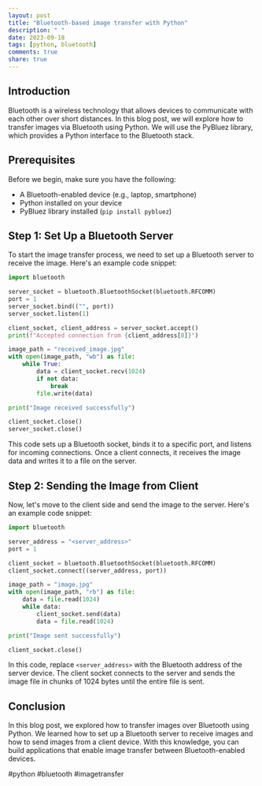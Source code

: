 ```yaml
---
layout: post
title: "Bluetooth-based image transfer with Python"
description: " "
date: 2023-09-18
tags: [python, bluetooth]
comments: true
share: true
---
```

## Introduction
Bluetooth is a wireless technology that allows devices to communicate with each other over short distances. In this blog post, we will explore how to transfer images via Bluetooth using Python. We will use the PyBluez library, which provides a Python interface to the Bluetooth stack.

## Prerequisites
Before we begin, make sure you have the following:
- A Bluetooth-enabled device (e.g., laptop, smartphone)
- Python installed on your device
- PyBluez library installed (`pip install pybluez`)

## Step 1: Set Up a Bluetooth Server
To start the image transfer process, we need to set up a Bluetooth server to receive the image. Here's an example code snippet:

```python
import bluetooth

server_socket = bluetooth.BluetoothSocket(bluetooth.RFCOMM)
port = 1
server_socket.bind(("", port))
server_socket.listen(1)

client_socket, client_address = server_socket.accept()
print(f"Accepted connection from {client_address[0]}")

image_path = "received_image.jpg"
with open(image_path, "wb") as file:
    while True:
        data = client_socket.recv(1024)
        if not data:
            break
        file.write(data)

print("Image received successfully")

client_socket.close()
server_socket.close()
```

This code sets up a Bluetooth socket, binds it to a specific port, and listens for incoming connections. Once a client connects, it receives the image data and writes it to a file on the server.

## Step 2: Sending the Image from Client
Now, let's move to the client side and send the image to the server. Here's an example code snippet:

```python
import bluetooth

server_address = "<server_address>"
port = 1

client_socket = bluetooth.BluetoothSocket(bluetooth.RFCOMM)
client_socket.connect((server_address, port))

image_path = "image.jpg"
with open(image_path, "rb") as file:
    data = file.read(1024)
    while data:
        client_socket.send(data)
        data = file.read(1024)

print("Image sent successfully")

client_socket.close()
```

In this code, replace `<server_address>` with the Bluetooth address of the server device. The client socket connects to the server and sends the image file in chunks of 1024 bytes until the entire file is sent.

## Conclusion
In this blog post, we explored how to transfer images over Bluetooth using Python. We learned how to set up a Bluetooth server to receive images and how to send images from a client device. With this knowledge, you can build applications that enable image transfer between Bluetooth-enabled devices.

#python #bluetooth #imagetransfer